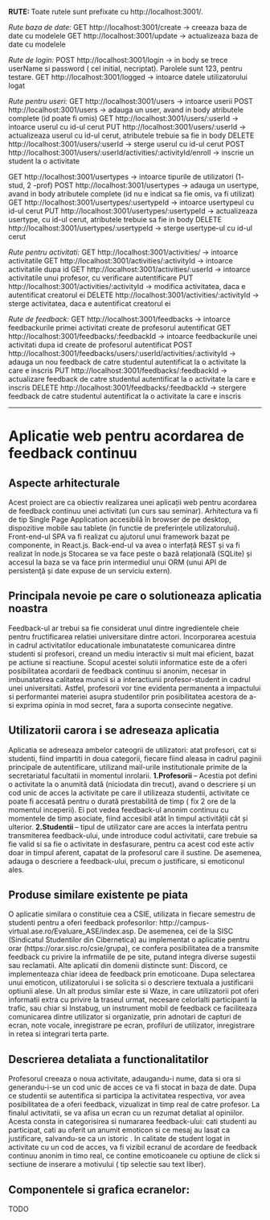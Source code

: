 

<b>RUTE: </b>
Toate rutele sunt prefixate cu http://localhost:3001/.

<i>Rute baza de date:</i>
GET http://localhost:3001/create -> creeaza baza de date cu modelele
GET http://localhost:3001/update -> actualizeaza baza de date cu modelele

<i>Rute de login:</i>
POST http://localhost:3001/login -> in body se trece userName si password ( cel initial, necriptat). Parolele sunt 123, pentru testare.
GET http://localhost:3001/logged -> intoarce datele utilizatorului logat

<i>Rute pentru useri:</i>
GET http://localhost:3001/users -> intoarce userii
POST http://localhost:3001/users -> adauga un user, avand in body atributele complete (id poate fi omis)
GET http://localhost:3001/users/:userId -> intoarce userul cu id-ul cerut
PUT http://localhost:3001/users/:userId -> actualizeaza userul cu id-ul cerut, atributele trebuie sa fie in body
DELETE http://localhost:3001/users/:userId -> sterge userul cu id-ul cerut
POST http://localhost:3001/users/:userId/activities/:activityId/enroll -> inscrie un student la o activitate


GET http://localhost:3001/usertypes -> intoarce tipurile de utilizatori (1- stud, 2 -prof)
POST http://localhost:3001/usertypes -> adauga un usertype, avand in body atributele complete (id nu e indicat sa fie omis, va fi utilizat)
GET http://localhost:3001/usertypes/:usertypeId -> intoarce usertypeul cu id-ul cerut
PUT http://localhost:3001/usertypes/:usertypeId  -> actualizeaza usertype, cu id-ul cerut, atributele trebuie sa fie in body
DELETE http://localhost:3001/usertypes/:usertypeId  -> sterge usertype-ul cu id-ul cerut

<i>Rute pentru activitati:</i>
GET http://localhost:3001/activities/ -> intoarce activitatile
GET http://localhost:3001/activities/:activityId -> intoarce activitatile dupa id
GET http://localhost:3001/activities/:userId -> intoarce activitatile unui profesor, cu verificare autentificare
PUT http://localhost:3001/activities/:activityId -> modifica activitatea, daca e autentificat creatorul ei
DELETE http://localhost:3001/activities/:activityId -> sterge activitatea, daca e autentificat creatorul ei

<i>Rute de feedback:</i>
GET http://localhost:3001/feedbacks -> intoarce feedbackurile primei activitati create de profesorul autentificat
GET http://localhost:3001/feedbacks/:feedbackId -> intoarce feedbackurile unei activitati dupa id create de profesorul autentificat
POST http://localhost:3001/feedbacks/users/:userId/activities/:activityId -> adauga un nou feedback de catre studentul autentificat la o activitate la care e inscris
PUT http://localhost:3001/feedbacks/:feedbackId -> actualizare feedback de catre studentul autentificat la o activitate la care e inscris
DELETE http://localhost:3001/feedbacks/:feedbackId -> stergere feedback de catre studentul autentificat la o activitate la care e inscris

---------------------------------------------------------------------------

<h1>Aplicatie web pentru acordarea de feedback continuu</h1>
<h2>Aspecte arhitecturale</h2>
Acest proiect are ca obiectiv realizarea unei aplicații web pentru acordarea de feedback continuu unei activitati (un curs sau seminar). Arhitectura va fi de tip Single Page Application accesibilă în browser de pe desktop, dispozitive mobile sau tablete (in functie de preferințele utilizatorului).
Front-end-ul SPA va fi realizat cu ajutorul unui framework bazat pe componente, in React.js. Back-end-ul va avea o interfață REST și va fi realizat în node.js Stocarea se va face peste o bază relațională (SQLite) și accesul la baza se va face prin intermediul unui ORM (unui API de persistenţă și date expuse de un serviciu extern).

<h2>Principala nevoie pe care o solutioneaza aplicatia noastra</h2>
Feedback-ul ar trebui sa fie considerat unul dintre ingredientele cheie pentru fructificarea relatiei universitare dintre actori. Incorporarea acestuia in cadrul activitatilor educationale imbunatateste comunicarea dintre studenti si profesori, creand un mediu interactiv si mult mai eficient, bazat pe actiune si reactiune.
Scopul acestei solutii informatice este de a oferi posibilitatea acordarii de feedback continuu si anonim, necesar in imbunatatirea calitatea muncii si a interactiunii profesor-student in cadrul unei universitati. Astfel, profesorii vor tine evidenta permanenta a impactului si performantei materiei asupra studentilor prin posibilitatea acestora de a-si exprima opinia in mod secret, fara a suporta consecinte negative. 

<h2>Utilizatorii carora i se adreseaza aplicatia</h2>
Aplicatia se adreseaza ambelor cateogrii de utilizatori: atat profesori, cat si studenti, fiind impartiti in doua categorii, fiecare fiind aleasa in cadrul paginii principale de autentificare, utilizand mail-urile institutionale primite de la secretariatul facultatii in momentul inrolarii. 
<b>1.Profesorii </b>– Acestia pot defini o activitate la o anumită dată (niciodata din trecut), avand o descriere și un cod unic de acces la activitate pe care il utilizeaza studentii, activitate ce poate fi accesată pentru o durată prestabilită de timp ( fix 2 ore de la momentul inceperii). Ei pot vedea feedback-ul anonim continuu cu momentele de timp asociate,  fiind accesibil atât în timpul activității cât și ulterior.
<b>2.Studentii </b>– tipul de utilizator care are acces la interfata pentru transmiterea feedback-ului, unde introduce codul activitatii, care trebuie sa fie valid si sa fie o activitate in desfasurare, pentru ca acest cod este activ doar in timpul aferent, capatat de la profesorul care il sustine. De asemenea, adauga o descriere a feedback-ului, precum o justificare, si emoticonul ales.

<h2>Produse similare existente pe piata</h2>
O aplicatie similara o constituie cea a CSIE, utilizata in fiecare semestru de studenti pentru a oferi feedback profesorilor: http://campus-virtual.ase.ro/Evaluare_ASE/index.asp.
De asemenea, cei de la SISC (Sindicatul Studentilor din Cibernetica) au implementat o aplicatie pentru orar (https://orar.sisc.ro/csie/grupa), ce confera posibilitatea de a transmite feedback cu privire la infrmatiile de pe site, putand integra diverse sugestii sau reclamatii.
Alte aplicatii din domenii distincte sunt: Discord, ce implementeaza chiar ideea de feedback prin emoticoane. Dupa selectarea unui emoticon, utilizatorului i se solicita si o descriere textuala a justificarii optiunii alese. Un alt produs similar este si Waze, in care utilizatorii pot oferi informatii extra cu privire la traseul urmat, necesare celorlalti participanti la trafic, sau chiar si Instabug, un instrument mobil de feedback ce faciliteaza comunicarea dintre utilizator si organizatie, prin adnotari de capturi de ecran, note vocale, inregistrare pe ecran, profiluri de utilizator, inregistrare in retea si integrari terta parte.

<h2>Descrierea detaliata a functionalitatilor</h2>
Profesorul creeaza o noua activitate, adaugandu-i nume, data si ora si generandu-i-se un cod unic de acces ce va fi stocat in baza de date. Dupa ce studentii se autentifica si participa la activitatea respectiva, vor avea posibilitatea de a oferi feedback, vizualizat in timp real de catre profesor. La finalul activitatii, se va afisa un ecran cu un rezumat detaliat al opiniilor. Acesta consta in categorisirea si numararea feedback-ului: cati studenti au participat, cati au oferit un anumit emoticon si ce mesaj au lasat ca justificare, salvandu-se ca un istoric . In calitate de student logat in activitate cu un cod de acces, va fi vizibil ecranul de acordare de feedback continuu anonim in timo real, ce contine emoticoanele cu optiune de click si sectiune de inserare a motivului ( tip selectie sau text liber).

<h2>Componentele si grafica ecranelor:</h2>
TODO 


